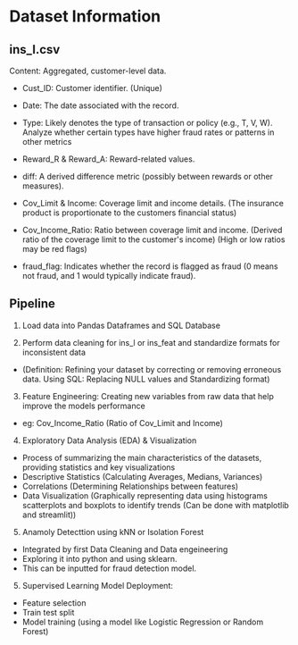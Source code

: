 # Dataset Information

## ins_l.csv

Content: Aggregated, customer-level data.

- Cust_ID: Customer identifier. (Unique)

- Date: The date associated with the record.

- Type: Likely denotes the type of transaction or policy (e.g., T, V, W). Analyze whether certain types have higher fraud rates or patterns in other metrics

- Reward_R & Reward_A: Reward-related values.

- diff: A derived difference metric (possibly between rewards or other measures).

- Cov_Limit & Income: Coverage limit and income details. (The insurance product is proportionate to the customers financial status)

- Cov_Income_Ratio: Ratio between coverage limit and income. (Derived ratio of the coverage limit to the customer's income) (High or low ratios may be red flags)

- fraud_flag: Indicates whether the record is flagged as fraud (0 means not fraud, and 1 would typically indicate fraud).

## Pipeline 

1. Load data into Pandas Dataframes and SQL Database

2. Perform data cleaning for ins_l or ins_feat and standardize formats for inconsistent data
- (Definition: Refining your dataset by correcting or removing erroneous data.
Using SQL: Replacing NULL values  and Standardizing format)

3. Feature Engineering: Creating new variables from raw data that help improve the models performance 
- eg: Cov_Income_Ratio (Ratio of Cov_Limit and Income)

4. Exploratory Data Analysis (EDA) & Visualization 
- Process of summarizing the main characteristics of the datasets, providing statistics and key visualizations 
- Descriptive Statistics (Calculating Averages, Medians, Variances)
- Correlations (Determining Relationships between features)
- Data Visualization (Graphically representing data using histograms scatterplots and boxplots to identify trends (Can be done with matplotlib and streamlit))

5. Anamoly Detecttion using kNN or Isolation Forest 
- Integrated by first Data Cleaning and Data engeineering 
- Exploring it into python and using sklearn. 
- This can be inputted for fraud detection model.

5. Supervised Learning Model Deployment:
- Feature selection
- Train test split
- Model training (using a model like Logistic Regression or Random Forest)



